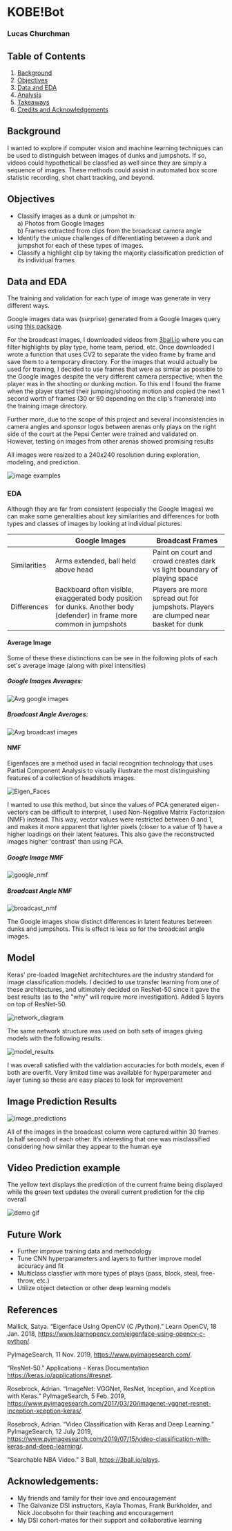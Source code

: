 # KOBE!Bot

### Lucas Churchman

## Table of Contents
1. [Background](#background)
2. [Objectives](#objectives)
3. [Data and EDA](#data-and-eda)
4. [Analysis](#analysis)
5. [Takeaways](#takeaways)
6. [Credits and Acknowledgements](#credits-and-acknowledgements)

## Background

I wanted to explore if computer vision and machine learning techniques can be used to distinguish between images of dunks and jumpshots. If so, videos could hypotheticall be classfied as well since they are simply a sequence of images. These methods could assist in automated box score statistic recording, shot chart tracking, and beyond.

## Objectives

* Classify images as a dunk or jumpshot in:</br>
a) Photos from Google Images</br>
b) Frames extracted from clips from the broadcast camera angle</br>
* Identify the unique challenges of differentiating between a dunk and jumpshot for each of these types of images.
* Classify a highlight clip by taking the majority classification prediction of its individual frames

## Data and EDA

The training and validation for each type of image was generate in very different ways.

Google images data was (surprise) generated from a Google Images query using [this package](https://pypi.org/project/google_images_download/). 

For the broadcast images, I downloaded videos from [3ball.io](https://3ball.io/plays) where you can filter highlights by play type, home team, period, etc. Once downloaded I wrote a function that uses CV2 to separate the video frame by frame and save them to a temporary directory. For the images that would actually be used for training, I decided to use frames that were as similar as possible to the Google images despite the very different camera perspective; when the player was in the shooting or dunking motion. To this end I found the frame when the player started their jumping/shooting motion and copied the next 1 second worth of frames (30 or 60 depending on the clip's framerate) into the training image directory.

Further more, due to the scope of this project and several inconsistencies in camera angles and sponsor logos between arenas only plays on the right side of the court at the Pepsi Center were trained and validated on. However, testing on images from other arenas showed promising results

All images were resized to a 240x240 resolution during exploration, modeling, and prediction.

![image examples](https://github.com/LucasXavierChurchman/KOBE-Bot/blob/master/plots%2Bimages/each_type_and_class_example.png)


### EDA
Although they are far from consistent (especially the Google Images) we can make some generalities about key similarities and differences for both types and classes of images by looking at individual pictures:

|              | Google Images                                                                                                            | Broadcast Frames                                                                     |
|--------------|--------------------------------------------------------------------------------------------------------------------------|--------------------------------------------------------------------------------------|
| Similarities | Arms extended, ball held above head                                                                                     | Paint on court and crowd creates dark vs light boundary of playing space            |
| Differences  | Backboard often visible, exaggerated body position for dunks. Another body (defender) in frame more common in jumpshots | Players are more spread out for jumpshots. Players are clumped near basket for dunk |

#### Average Image
Some of these these distinctions can be see in the following plots of each set's average image (along with pixel intensities)

##### Google Images Averages:
![Avg google images](https://github.com/LucasXavierChurchman/KOBE-Bot/blob/master/plots%2Bimages/google_image_avgs.png)

##### Broadcast Angle Averages:
![Avg broadcast images](https://github.com/LucasXavierChurchman/KOBE-Bot/blob/master/plots%2Bimages/denver_image_avgs.png)

#### NMF

Eigenfaces are a method used in facial recognition technology that uses Partial Component Analysis to visually illustrate the most distinguishing features of a collection of headshots images.

![Eigen_Faces](https://github.com/LucasXavierChurchman/KOBE-Bot/blob/master/plots%2Bimages/eigenfaces.png)

I wanted to use this method, but since the values of PCA generated eigen-vectors can be difficult to interpret, I used Non-Negative Matrix Factorizaion (NMF) instead. This way, vector values were restricted between 0 and 1, and makes it more apparent that lighter pixels (closer to a value of 1) have a higher loadings on their latent features. This also gave the reconstructed images higher 'contrast' than using PCA.

##### Google Image NMF
![google_nmf](https://github.com/LucasXavierChurchman/KOBE-Bot/blob/master/plots%2Bimages/google_nmf.png)

##### Broadcast Angle NMF
![broadcast_nmf](https://github.com/LucasXavierChurchman/KOBE-Bot/blob/master/plots%2Bimages/denver_nmf.png)

The Google images show distinct differences in latent features between dunks and jumpshots. This is effect is less so for the broadcast angle images.

## Model

Keras' pre-loaded ImageNet architechtures are the industry standard for image classification models. I decided to use transfer learning from one of these architectures, and ultimately decided on ResNet-50 since it gave the best results (as to the "why" will require more investigation). Added 5 layers on top of ResNet-50.

![network_diagram](https://github.com/LucasXavierChurchman/KOBE-Bot/blob/master/plots%2Bimages/cnn_diagram.png)

The same network structure was used on both sets of images giving models with the following results:

![model_results](https://github.com/LucasXavierChurchman/KOBE-Bot/blob/master/plots%2Bimages/model_results.png)

I was overall satisfied with the valdiation accuracies for both models, even if both are overfit. Very limited time was available for hyperparameter and layer tuning so these are easy places to look for improvement

## Image Prediction Results

![image_predictions](https://github.com/LucasXavierChurchman/KOBE-Bot/blob/master/plots%2Bimages/prediction_examples.png)

All of the images in the broadcast column were captured within 30 frames (a half second) of each other. It’s interesting that one was misclassified considering how similar they appear to the human eye

## Video Prediction example

The yellow text displays the prediction of the current frame being displayed while the green text updates the overall current prediction for the clip overall

![demo gif](https://github.com/LucasXavierChurchman/KOBE-Bot/blob/master/demo/compiled_for_demo.gif)

## Future Work

* Further improve training data and methodology
* Tune CNN hyperparameters and layers to further improve model accuracy and fit
* Multiclass classfier with more types of plays (pass, block, steal, free-throw, etc.)
* Utilize object detection or other deep learning models

## References 


Mallick, Satya. “Eigenface Using OpenCV (C /Python).” Learn OpenCV, 18 Jan. 2018, 
https://www.learnopencv.com/eigenface-using-opencv-c-python/.

PyImageSearch, 11 Nov. 2019, https://www.pyimagesearch.com/.

“ResNet-50.” Applications - Keras Documentation
https://keras.io/applications/#resnet.

Rosebrock, Adrian. “ImageNet: VGGNet, ResNet, Inception, and Xception with Keras.” 
PyImageSearch, 5 Feb. 2019, https://www.pyimagesearch.com/2017/03/20/imagenet-vggnet-resnet-inception-xception-keras/.

Rosebrock, Adrian. “Video Classification with Keras and Deep Learning.” 
PyImageSearch, 12 July 2019,
https://www.pyimagesearch.com/2019/07/15/video-classification-with-keras-and-deep-learning/.

“Searchable NBA Video.” 3 Ball, https://3ball.io/plays.

## Acknowledgements:

* My friends and family for their love and encouragement
* The Galvanize DSI instructors, Kayla Thomas, Frank Burkholder, and Nick Jocobsohn for their teaching and encouragement
* My DSI cohort-mates for their support and collaborative learning



